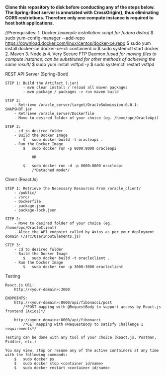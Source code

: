 **Clone this repository to disk before conducting any of the steps below.**
**The Spring-Boot server is annotated with CrossOrigin(), thus eliminating CORS restrictions. Therefore only one compute instance is required to host both applications.**

//Prerequisites:
	1. Docker
		/*example installation script for fedora distro*/
		$	sudo yum-config-manager --add-repo https://download.docker.com/linux/centos/docker-ce.repo
		$	sudo yum install docker-ce docker-ce-cli containerd.io
		$	sudo systemctl start docker
	2. Maven
	3. Node.js
	4. Very Secure FTP Daemon
		/*used for moving files to compute instance; can be substituted for other methods of achieving the same result*/
		$	sudo yum install vsftpd -y
		$	sudo systemctl restart vsftpd

REST API Server (Spring-Boot)

	STEP 1: Build the Artifact (.jar)
			- mvn clean install / reload all maven packages
			- mvn package / packages -> run maven build

	STEP 2: 
		- Retrieve /oracle_server/target/OracleSubmission-0.0.1-SNAPSHOT.jar
		- Retrieve /oracle_server/Dockerfile
		- Move to desired folder of your choice (eg. /home/opc/OracleApi)
		
	STEP 3:
		- cd to desired folder
		- Build the Docker Image
			$	sudo docker build -t oracleapi .
		- Run the Docker Image
			$	sudo docker run -p 8000:8000 oracleapi
			
				OR
			
			$	sudo docker run -d -p 8000:8000 oracleapi
				/*Detached mode*/

Client (ReactJs)

	STEP 1: Retrieve the Necessary Resources From /oracle_client/
		- /public/
		- /src/
		- Dockerfile
		- package.json
		- package-lock.json
		
	STEP 2: 
		- Move to desired folder of your choice (eg. /home/opc/OracleClient)
		- Alter the API endpoint called by Axios as per your deployment domain (/src/UserInputElements.js)
		
	STEP 3:
		- cd to desired folder
		- Build the Docker Image
			$	sudo docker build -t oracleclient .
		- Run the Docker Image
			$	sudo docker run -p 3000:3000 oracleclient
			
Testing

	React.js URL:
		http://<your-domain>:3000

	ENDPOINTS:
		http://<your-domain>:8000/api/fibonacci/post
			/*POST mapping with @RequestBody to support access by React.js frontend (Axios)*/
			
		http://<your-domain>:8000/api/fibonacci
			/*GET mapping with @RequestBody to satisfy Challenge 1 requirements*/
		
	Testing can be done with any tool of your choice (React.js, Postman, Fiddler, etc.)
	
	You may view, stop or resume any of the active containers at any time with the following commands:
		$	sudo docker ps
		$	sudo docker stop <container id/name>
		$	sudo docker restart <container id/name>
